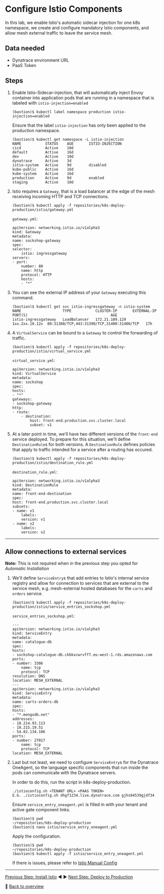 # Configure Istio Components

In this lab, we enable Istio's automatic sidecar injection for one k8s namespace, we create and configure mandatory Istio components, and allow mesh external traffic to leave the service mesh.

## Data needed
* Dynatrace environment URL
* PaaS Token

## Steps

1. Enable Istio-Sidecar-injection, that will automatically inject Envoy container into application pods that are running in a namespace that is labeled with `istio-injection=enabled`

    ```
    (bastion)$ kubectl label namespace production istio-injection=enabled
    ```

    Ensure that the label `istio-injection` has only been applied to the production namespace.

    ```
    (bastion)$ kubectl get namespace -L istio-injection
    NAME           STATUS    AGE       ISTIO-INJECTION
    cicd           Active    10d
    default        Active    16d
    dev            Active    10d
    dynatrace      Active    3d
    istio-system   Active    9d        disabled
    kube-public    Active    16d
    kube-system    Active    16d
    production     Active    9d        enabled
    staging        Active    10d
    ```

1. Istio requires a `Gateway`, that is a load balancer at the edge of the mesh receiving incoming HTTP and TCP connections.

    ```
    (bastion)$ kubectl apply -f repositories/k8s-deploy-production/istio/gateway.yml
    ```

    `gateway.yml`:
    ```
    apiVersion: networking.istio.io/v1alpha3
    kind: Gateway
    metadata:
    name: sockshop-gateway
    spec:
    selector:
        istio: ingressgateway
    servers:
    - port:
        number: 80
        name: http
        protocol: HTTP
        hosts:
        - "*"
    ```

1. You can see the external IP address of your `Gateway` executing this command.

    ```
    (bastion)$ kubectl get svc istio-ingressgateway -n istio-system
    NAME                   TYPE           CLUSTER-IP       EXTERNAL-IP     PORT(S)                                      AGE
    istio-ingressgateway   LoadBalancer   172.21.109.129   1xx.2xx.10.12x  80:31380/TCP,443:31390/TCP,31400:31400/TCP   17h
    ```

1. A `VirtualService` can be bound to a `Gateway` to control the forwarding of traffic.

    ```
    (bastion)$ kubectl apply -f repositories/k8s-deploy-production/istio/virtual_service.yml
    ```

    `virtual_service.yml`:
    ```
    apiVersion: networking.istio.io/v1alpha3
    kind: VirtualService
    metadata:
    name: sockshop
    spec:
    hosts:
    - "*"
    gateways:
    - sockshop-gateway
    http:
    - route:
        - destination:
            host: front-end.production.svc.cluster.local
            subset: v1
    ```

1. At a later point in time, we'll have two different versions of the `front-end` service deployed. To prepare for this situation, we'll define `DestinationRule`s for both versions. A `DestinationRule` defines policies that apply to traffic intended for a service after a routing has occured.

    ```
    (bastion)$ kubectl apply -f repositories/k8s-deploy-production/istio/destination_rule.yml
    ```

    `destination_rule.yml`:
    ```
    apiVersion: networking.istio.io/v1alpha3
    kind: DestinationRule
    metadata:
    name: front-end-destination
    spec:
    host: front-end.production.svc.cluster.local
    subsets:
    - name: v1
        labels:
        version: v1
    - name: v2
        labels:
        version: v2
    ```

---

## Allow connections to external services

**Note:** This is not required when in the previous step you opted for *Automatic Installation*

1. We'll define `ServiceEntry`s that add entries to Istio's internal service registry and allow for connection to services that are external to the service mesh, e.g. mesh-external hosted databases for the `carts` and `orders` service.

    ```
    (bastion)$ kubectl apply -f repositories/k8s-deploy-production/istio/service_entries_sockshop.yml
    ```

    `service_entries_sockshop.yml`:
    ```
    ---
    apiVersion: networking.istio.io/v1alpha3
    kind: ServiceEntry
    metadata:
    name: catalogue-db
    spec:
    hosts:
    - sockshop-catalogue-db.ckbkxcwrvff7.eu-west-1.rds.amazonaws.com
    ports:
    - number: 3306
        name: tcp
        protocol: TCP
    resolution: DNS
    location: MESH_EXTERNAL
    ---
    apiVersion: networking.istio.io/v1alpha3
    kind: ServiceEntry
    metadata:
    name: carts-orders-db
    spec:
    hosts:
    - "*.mongodb.net"
    addresses:
    - 18.214.93.113
    - 18.215.19.51
    - 54.82.134.106
    ports:
    - number: 27017
        name: tcp
        protocol: TCP
    location: MESH_EXTERNAL
    ```

1. Last but not least, we need to configure `ServiceEntry`s for the Dynatrace OneAgent, so the language specific components that run inside the pods can communicate with the Dynatrace servers.

    In order to do this, run the script in k8s-deploy-production.
    
    ```
    ./istioconfig.sh <TENANT URL> <PAAS TOKEN>
    E.G. ./istioconfig.sh dhgf1234.live.dynatrace.com gjhs84539gjdf34
    ```
    
    Ensure ```service_entry_oneagent.yml``` is filled in with your tenant and active gate component links.

    ```
    (bastion)$ pwd
    ~/repositories/k8s-deploy-production
    (bastion)$ nano istio/service_entry_oneagent.yml
    ```

    Apply the configuration.

    ```
    (bastion)$ pwd
    ~/repositories/k8s-deploy-production
    (bastion)$ kubectl apply -f istio/service_entry_oneagent.yml
    ```

    If there is issues, please refer to [Istio Manual Config](./IstioManualConfig.md)
---

[Previous Step: Install Istio](../1_Install_Istio) :arrow_backward: :arrow_forward: [Next Step: Deploy to Production](../3_Deploy_to_production)

:arrow_up_small: [Back to overview](../)
